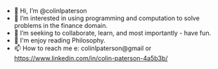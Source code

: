 - 👋 Hi, I’m @colinlpaterson
- 👀 I’m interested in using programming and computation to solve problems in the finance domain.
- 💞️ I’m seeking to collaborate, learn, and most importantly - have fun.
- 📖 I'm enjoy reading Philosophy.
- 📫 How to reach me e: colinlpaterson@gmail or https://www.linkedin.com/in/colin-paterson-4a5b3b/

<!---
colinlpaterson/colinlpaterson is a ✨ special ✨ repository because its `README.md` (this file) appears on your GitHub profile.
You can click the Preview link to take a look at your changes.
--->
